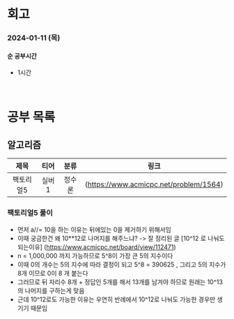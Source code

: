 # 회고

### 2024-01-11 (목)

#### 순 공부시간

- 1시간

<br>

# 공부 목록

## 알고리즘

|   제목    |  티어  |  분류  |                  링크                  |
| :-------: | :----: | :----: | :------------------------------------: |
| 팩토리얼5 | 실버 1 | 정수론 | (https://www.acmicpc.net/problem/1564) |

### 팩토리얼5 풀이

- 먼저 a//= 10을 하는 이유는 뒤에있는 0을 제거하기 위해서임
- 이때 궁금한건 왜 10\*\*12로 나머지를 해주느냐? -> 잘 정리된 글
  [10^12 로 나눠도 되는이유] (https://www.acmicpc.net/board/view/112471)
- n = 1,000,000 까지 가능하므로 5^8이 가장 큰 5의 지수이다
- 이때 0의 개수는 5의 지수에 따라 결정이 되고 5^8 = 390625 , 그리고 5의 지수가 8개 이므로 0이 8 개 붙는다
- 그러므로 뒤 자리수 8개 + 정답인 5개를 해서 13개를 남겨야 하므로 원래는 10^13의 나머지를 구하는게 맞음
- 근데 10^12로도 가능한 이유는 우연히 반례에서 10^12로 나눠도 가능한 경우만 생기기 때문임
